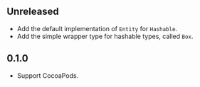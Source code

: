 ## Unreleased

- Add the default implementation of `Entity` for `Hashable`.
- Add the simple wrapper type for hashable types, called `Box`.


## 0.1.0

- Support CocoaPods.
